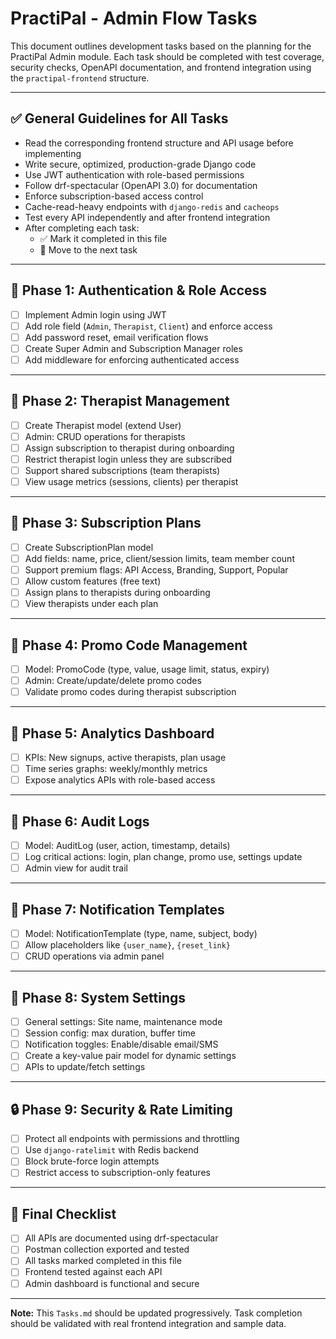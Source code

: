 # PractiPal - Admin Flow Tasks

This document outlines development tasks based on the planning for the PractiPal Admin module. Each task should be completed with test coverage, security checks, OpenAPI documentation, and frontend integration using the `practipal-frontend` structure.

---

## ✅ General Guidelines for All Tasks

- Read the corresponding frontend structure and API usage before implementing
- Write secure, optimized, production-grade Django code
- Use JWT authentication with role-based permissions
- Follow drf-spectacular (OpenAPI 3.0) for documentation
- Enforce subscription-based access control
- Cache-read-heavy endpoints with `django-redis` and `cacheops`
- Test every API independently and after frontend integration
- After completing each task:
  - ✅ Mark it completed in this file
  - 🔁 Move to the next task

---

## 📌 Phase 1: Authentication & Role Access

- [ ] Implement Admin login using JWT
- [ ] Add role field (`Admin`, `Therapist`, `Client`) and enforce access
- [ ] Add password reset, email verification flows
- [ ] Create Super Admin and Subscription Manager roles
- [ ] Add middleware for enforcing authenticated access

---

## 📌 Phase 2: Therapist Management

- [ ] Create Therapist model (extend User)
- [ ] Admin: CRUD operations for therapists
- [ ] Assign subscription to therapist during onboarding
- [ ] Restrict therapist login unless they are subscribed
- [ ] Support shared subscriptions (team therapists)
- [ ] View usage metrics (sessions, clients) per therapist

---

## 📌 Phase 3: Subscription Plans

- [ ] Create SubscriptionPlan model
- [ ] Add fields: name, price, client/session limits, team member count
- [ ] Support premium flags: API Access, Branding, Support, Popular
- [ ] Allow custom features (free text)
- [ ] Assign plans to therapists during onboarding
- [ ] View therapists under each plan

---

## 📌 Phase 4: Promo Code Management

- [ ] Model: PromoCode (type, value, usage limit, status, expiry)
- [ ] Admin: Create/update/delete promo codes
- [ ] Validate promo codes during therapist subscription

---

## 📌 Phase 5: Analytics Dashboard

- [ ] KPIs: New signups, active therapists, plan usage
- [ ] Time series graphs: weekly/monthly metrics
- [ ] Expose analytics APIs with role-based access

---

## 📌 Phase 6: Audit Logs

- [ ] Model: AuditLog (user, action, timestamp, details)
- [ ] Log critical actions: login, plan change, promo use, settings update
- [ ] Admin view for audit trail

---

## 📌 Phase 7: Notification Templates

- [ ] Model: NotificationTemplate (type, name, subject, body)
- [ ] Allow placeholders like `{user_name}`, `{reset_link}`
- [ ] CRUD operations via admin panel

---

## 📌 Phase 8: System Settings

- [ ] General settings: Site name, maintenance mode
- [ ] Session config: max duration, buffer time
- [ ] Notification toggles: Enable/disable email/SMS
- [ ] Create a key-value pair model for dynamic settings
- [ ] APIs to update/fetch settings

---

## 🔒 Phase 9: Security & Rate Limiting

- [ ] Protect all endpoints with permissions and throttling
- [ ] Use `django-ratelimit` with Redis backend
- [ ] Block brute-force login attempts
- [ ] Restrict access to subscription-only features

---

## 🧪 Final Checklist

- [ ] All APIs are documented using drf-spectacular
- [ ] Postman collection exported and tested
- [ ] All tasks marked completed in this file
- [ ] Frontend tested against each API
- [ ] Admin dashboard is functional and secure

---

**Note:** This `Tasks.md` should be updated progressively. Task completion should be validated with real frontend integration and sample data.

